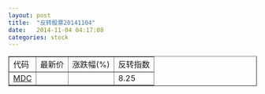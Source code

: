 ```yaml
---
layout: post
title:  "反转股票20141104"
date:   2014-11-04 04:17:08
categories: stock
---
```


<script type="text/javascript">
var stockList = []
stockList.push('gb_mdc');
</script>

<table border="1">
 <tr>
 <td>代码</td>
  <td>最新价</td>
  <td>涨跌幅(%)</td>
 <td>反转指数</td>
</tr>
  <tr id="mdc"><td><a href="http://stock.finance.sina.com.cn/usstock/quotes/MDC.html" target="_blank">MDC</a></td><td></td><td></td><td>8.25</td></tr>
</table>

